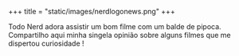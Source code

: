 +++
title = "static/images/nerdlogonews.png"
+++

Todo Nerd adora assistir um bom filme com um balde de pipoca. Compartilho aqui minha singela opinião sobre alguns filmes que me dispertou curiosidade !